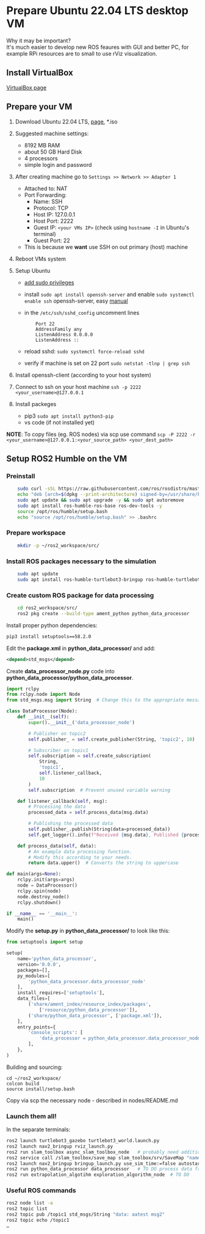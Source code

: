 # Prepare Ubuntu 22.04 LTS desktop VM

Why it may be important?\
It's much easier to develop new ROS feaures with GUI and better PC, for example RPi resources are to small to use rViz visualization.

## Install VirtualBox

[VirtualBox page](https://www.virtualbox.org)

## Prepare your VM

1. Download Ubuntu 22.04 LTS, [page](https://releases.ubuntu.com/jammy/), \*.iso
2. Suggested machine settings:
   - 8192 MB RAM
   - about 50 GB Hard Disk
   - 4 processors
   - simple login and password
3. After creating machine go to `Settings >> Network >> Adapter 1`
   - Attached to: NAT
   - Port Forwarding:
     - Name: SSH
     - Protocol: TCP
     - Host IP: 127.0.0.1
     - Host Port: 2222
     - Guest IP: `<your VMs IP>` (check using `hostname -I` in Ubuntu's terminal)
     - Guest Port: 22
   - This is because we **want** use SSH on out primary (host) machine
4. Reboot VMs system
5. Setup Ubuntu

   - [add sudo privileges](https://www.baeldung.com/linux/username-not-in-sudoers-file)
   - install `sudo apt install openssh-server` and enable `sudo systemctl enable ssh` openssh-server, easy [manual](https://www.cyberciti.biz/faq/how-to-install-ssh-on-ubuntu-linux-using-apt-get/)
   - in the `/etc/ssh/sshd_config` uncomment lines

     ```
         Port 22
         AddressFamily any
         ListenAddress 0.0.0.0
         ListenAddress ::
     ```

   - reload sshd: `sudo systemctl force-reload sshd`
   - verify if machine is set on 22 port `sudo netstat -tlnp | grep ssh`

6. Install openssh-client (according to your host system)
7. Connect to ssh on your host machine `ssh -p 2222 <your_username>@127.0.0.1`
8. Install packeges
    - pip3 `sudo apt install python3-pip`
    - vs code (if not installed yet)

__NOTE__: To copy files (eg. ROS nodes) via scp use command `scp -P 2222 -r <your_username>@127.0.0.1:<your_source_path> <your_dest_path>`

## Setup ROS2 Humble on the VM

### Preinstall

```sh
    sudo curl -sSL https://raw.githubusercontent.com/ros/rosdistro/master/ros.key -o /usr/share/keyrings/ros-archive-keyring.gpg
    echo "deb [arch=$(dpkg --print-architecture) signed-by=/usr/share/keyrings/ros-archive-keyring.gpg] http://packages.ros.org/ros2/ubuntu $(. /etc/os-release && echo $UBUNTU_CODENAME) main" | sudo tee /etc/apt/sources.list.d/ros2.list > /dev/null
    sudo apt update && sudo apt upgrade -y && sudo apt autoremove
    sudo apt install ros-humble-ros-base ros-dev-tools -y
    source /opt/ros/humble/setup.bash
    echo "source /opt/ros/humble/setup.bash" >> .bashrc
```

### Prepare workspace

```sh
    mkdir -p ~/ros2_workspace/src/
```

### Install ROS packages necessary to the simulation

```sh
    sudo apt update
    sudo apt install ros-humble-turtlebot3-bringup ros-humble-turtlebot3-description ros-humble-turtlebot3-teleop ros-humble-navigation2 ros-humble-nav2-bringup ros-humble-slam-toolbox ros-humble-cyclonedds-cpp ros-humble-cyclonedds ros-humble-rmw-cyclonedds-cpp ros-humble-turtlebot3* 
```

### Create custom ROS package for data processing

```sh
    cd ros2_workspace/src/
    ros2 pkg create --build-type ament_python python_data_processor
```

Install proper python dependencies:

```sh
pip3 install setuptools==58.2.0
```

Edit the **package.xml** in **python_data_processor/** and add:

```xml
<depend>std_msgs</depend>
```

Create **data_processor_node.py** code into **python_data_processor/python_data_processor**.

```python
import rclpy
from rclpy.node import Node
from std_msgs.msg import String  # Change this to the appropriate message type

class DataProcessor(Node):
    def __init__(self):
        super().__init__('data_processor_node')

        # Publisher on topic2
        self.publisher_ = self.create_publisher(String, 'topic2', 10)

        # Subscriber on topic1
        self.subscription = self.create_subscription(
            String,
            'topic1',
            self.listener_callback,
            10
        )
        self.subscription  # Prevent unused variable warning

    def listener_callback(self, msg):
        # Processing the data
        processed_data = self.process_data(msg.data)

        # Publishing the processed data
        self.publisher_.publish(String(data=processed_data))
        self.get_logger().info(f"Received {msg.data}, Published {processed_data}")

    def process_data(self, data):
        # An example data processing function.
        # Modify this according to your needs.
        return data.upper()  # Converts the string to uppercase

def main(args=None):
    rclpy.init(args=args)
    node = DataProcessor()
    rclpy.spin(node)
    node.destroy_node()
    rclpy.shutdown()

if __name__ == '__main__':
    main()
```

Modify the **setup.py** in **python_data_processor/** to look like this:

```python
from setuptools import setup

setup(
    name='python_data_processor',
    version='0.0.0',
    packages=[],
    py_modules=[
        'python_data_processor.data_processor_node'
    ],
    install_requires=['setuptools'],
    data_files=[
        ('share/ament_index/resource_index/packages',
            ['resource/python_data_processor']),
        ('share/python_data_processor', ['package.xml']),
    ],
    entry_points={
        'console_scripts': [
            'data_processor = python_data_processor.data_processor_node:main'
        ],
    },
)
```

Building and sourcing:

```
cd ~/ros2_workspace/
colcon build
source install/setup.bash
```

<!-- ### Create custom ROS package for goal finder (not tested yet)

```sh
    cd ros2_workspace/src/
    ros2 pkg create --build-type ament_python extrapolation_algotihm
```

<!-- Install proper python dependencies:

```sh
pip3 install setuptools==58.2.0
``` -->

<!-- Edit the **package.xml** in **python_data_processor/** and add:

```xml
    <exec_depend>ament_index_python</exec_depend>
    <exec_depend>rclpy</exec_depend>
    <exec_depend>nav2_msgs</exec_depend>
    <exec_depend>geometry_msgs</exec_depend>
    <exec_depend>nav_msgs</exec_depend>
    <exec_depend>std_msgs</exec_depend>

    <export>
    <build_type>ament_python</build_type>
    </export>
```

Create **data_processor_node.py** code into **python_data_processor/python_data_processor**.

```python
import rclpy
from rclpy.node import Node
from nav2_msgs.action import NavigateToPose
from geometry_msgs.msg import PoseStamped
from nav_msgs.msg import OccupancyGrid
from std_msgs.msg import Header

class ExplorationAlgorithm(Node):

    def __init__(self):
        super().__init__('exploration_algorithm')
        self.get_logger().info('Exploration algorithm is running')
        self.create_subscription(OccupancyGrid, 'map', self.map_callback, 10)
        self.navigation_client = self.create_client(NavigateToPose, 'navigate_to_pose')
        while not self.navigation_client.wait_for_service(timeout_sec=5.0):
            self.get_logger().info('Waiting for navigation server...')

    def map_callback(self, msg):
        # Przetwarzaj mapę
        unexplored_points = self.find_unexplored_points(msg)
        if unexplored_points:
            # Jeśli znaleziono nieodwiedzone punkty, planuj trasę do pierwszego z nich
            goal_pose = PoseStamped()
            goal_pose.header = Header()
            goal_pose.header.frame_id = 'map'
            goal_pose.pose.position.x = unexplored_points[0][0]
            goal_pose.pose.position.y = unexplored_points[0][1]
            goal_pose.pose.orientation.w = 1.0

            self.send_navigation_goal(goal_pose)
        else:
            self.get_logger().info('Exploration complete')

    def find_unexplored_points(self, map):
        unexplored_points = []
        map_data = map.data
        map_width = map.info.width
        map_height = map.info.height

        for i in range(map_width):
            for j in range(map_height):
                if map_data[i + j * map_width] == -1:
                    # Oznacza to nieznaną pozycję na mapie
                    # Możesz dostosować warunek, aby uwzględniał pewne marginesy
                    unexplored_points.append((i * map.info.resolution, j * map.info.resolution))

        return unexplored_points

    def send_navigation_goal(self, goal_pose):
        self.get_logger().info('Sending navigation goal')
        goal_msg = NavigateToPose.Goal()
        goal_msg.pose = goal_pose
        self.navigation_client.send_goal_async(goal_msg)

def main(args=None):
    rclpy.init(args=args)
    exploration_algorithm = ExplorationAlgorithm()
    rclpy.spin(exploration_algorithm)
    exploration_algorithm.destroy_node()
    rclpy.shutdown()

if __name__ == '__main__':
    main()
``` -->

<!-- Modify the **setup.py** in **python_data_processor/** to look like this:

```python
from setuptools import setup

setup(
    name='python_data_processor',
    version='0.0.0',
    packages=[],
    py_modules=[
        'python_data_processor.data_processor_node'
    ],
    install_requires=['setuptools'],
    data_files=[
        ('share/ament_index/resource_index/packages',
            ['resource/python_data_processor']),
        ('share/python_data_processor', ['package.xml']),
    ],
    entry_points={
        'console_scripts': [
            'data_processor = python_data_processor.data_processor_node:main'
        ],
    },
)
``` -->
<!-- 
Building and sourcing:

```
cd ~/ros2_workspace/
colcon build
source install/setup.bash
``` -->

Copy via scp the necessary node - described in nodes/README.md

### Launch them all!

In the separate terminals:

```sh
ros2 launch turtlebot3_gazebo turtlebot3_world.launch.py
ros2 launch nav2_bringup rviz_launch.py
ros2 run slam_toolbox async_slam_toolbox_node   # probably need additional configuration to make sure that it will create scnas only with actual odometry
ros2 service call /slam_toolbox/save_map slam_toolbox/srv/SaveMap "name: {data: 'path_to_non_yet_existing_new_map'}"
ros2 launch nav2_bringup bringup_launch.py use_sim_time:=false autostart:=true map:=path_to_created_before_new_map.yaml
ros2 run python_data_processor data_processor   # TO DO process data from nav2_wayland_follower and send directly to miabot
ros2 run extrapolation_algotihm exploration_algorithm_node  # TO DO 
```

### Useful ROS commands

```sh
ros2 node list -a
ros2 topic list
ros2 topic pub /topic1 std_msgs/String "data: aatest msg2"
ros2 topic echo /topic1
…
```
